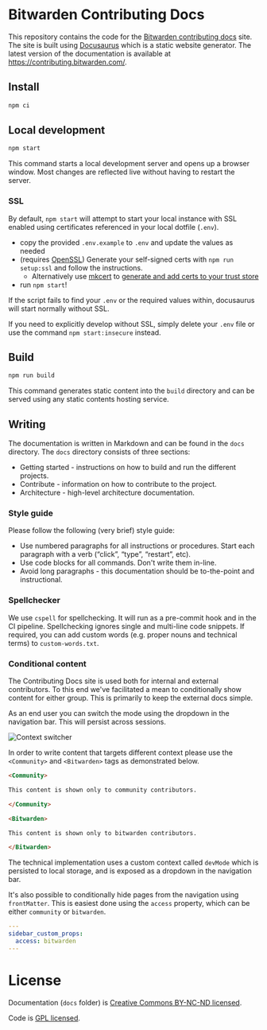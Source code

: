 # Bitwarden Contributing Docs

This repository contains the code for the
[Bitwarden contributing docs](https://contributing.bitwarden.com/) site. The site is built using
[Docusaurus](https://docusaurus.io/) which is a static website generator. The latest version of the
documentation is available at https://contributing.bitwarden.com/.

## Install

```bash
npm ci
```

## Local development

```bash
npm start
```

This command starts a local development server and opens up a browser window. Most changes are
reflected live without having to restart the server.

### SSL

By default, `npm start` will attempt to start your local instance with SSL enabled using
certificates referenced in your local dotfile (`.env`).

- copy the provided `.env.example` to `.env` and update the values as needed
- (requires [OpenSSL](https://www.openssl.org/)) Generate your self-signed certs with
  `npm run setup:ssl` and follow the instructions.
  - Alternatively use [mkcert](https://github.com/FiloSottile/mkcert) to
    [generate and add certs to your trust store](https://docusaurus.io/docs/cli#enabling-https)
- run `npm start`!

If the script fails to find your `.env` or the required values within, docusaurus will start
normally without SSL.

If you need to explicitly develop without SSL, simply delete your `.env` file or use the command
`npm start:insecure` instead.

## Build

```bash
npm run build
```

This command generates static content into the `build` directory and can be served using any static
contents hosting service.

## Writing

The documentation is written in Markdown and can be found in the `docs` directory. The `docs`
directory consists of three sections:

- Getting started - instructions on how to build and run the different projects.
- Contribute - information on how to contribute to the project.
- Architecture - high-level architecture documentation.

### Style guide

Please follow the following (very brief) style guide:

- Use numbered paragraphs for all instructions or procedures. Start each paragraph with a verb
  (“click”, “type”, “restart”, etc).
- Use code blocks for all commands. Don't write them in-line.
- Avoid long paragraphs - this documentation should be to-the-point and instructional.

### Spellchecker

We use `cspell` for spellchecking. It will run as a pre-commit hook and in the CI pipeline.
Spellchecking ignores single and multi-line code snippets. If required, you can add custom words
(e.g. proper nouns and technical terms) to `custom-words.txt`.

### Conditional content

The Contributing Docs site is used both for internal and external contributors. To this end we've
facilitated a mean to conditionally show content for either group. This is primarily to keep the
external docs simple.

As an end user you can switch the mode using the dropdown in the navigation bar. This will persist
across sessions.

![Context switcher](.github/dropdown.png)

In order to write content that targets different context please use the `<Community>` and
`<Bitwarden>` tags as demonstrated below.

```md
<Community>

This content is shown only to community contributors.

</Community>

<Bitwarden>

This content is shown only to bitwarden contributors.

</Bitwarden>
```

The technical implementation uses a custom context called `devMode` which is persisted to local
storage, and is exposed as a dropdown in the navigation bar.

It's also possible to conditionally hide pages from the navigation using `frontMatter`. This is
easiest done using the `access` property, which can be either `community` or `bitwarden`.

```yml
---
sidebar_custom_props:
  access: bitwarden
---
```

# License

Documentation (`docs` folder) is [Creative Commons BY-NC-ND licensed](./LICENSE_CC.txt).

Code is [GPL licensed](./LICENSE_GPL.txt).


